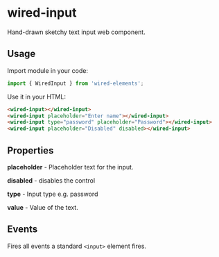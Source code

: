 # wired-input
Hand-drawn sketchy text input web component.

## Usage

Import module in your code:

```javascript
import { WiredInput } from 'wired-elements';
```

Use it in your HTML:
```html
<wired-input></wired-input>
<wired-input placeholder="Enter name"></wired-input>
<wired-input type="password" placeholder="Password"></wired-input>
<wired-input placeholder="Disabled" disabled></wired-input>
```

## Properties

**placeholder** - Placeholder text for the input.

**disabled** - disables the control

**type** - Input type e.g. password

**value** - Value of the text.

## Events

Fires all events a standard `<input>` element fires.
